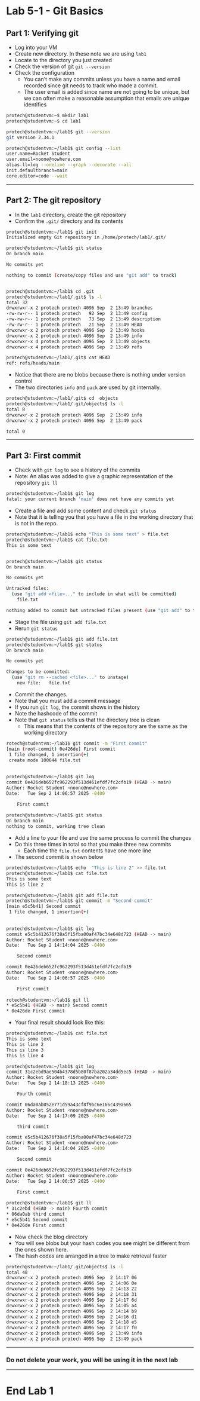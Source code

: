 # Lab 5-1 - Git Basics

## Part 1: Verifying git

- Log into your VM
- Create  new directory. In these note we are using `lab1` 
- Locate to the directory you just created
- Check the version of git `git --version`
- Check the configuration
  - You can't make any commits unless you have a name and email recorded since git needs to track who made a commit.
  - The user email is added since name are not going to be unique, but we can often make a reasonable assumption that emails are unique identifies

```bash
protech@studentvm:~$ mkdir lab1
protech@studentvm:~$ cd lab1

protech@studentvm:~/lab1$ git --version
git version 2.34.1

protech@studentvm:~/lab1$ git config --list
user.name=Rocket Student
user.email=noone@nowhere.com
alias.ll=log --oneline --graph --decorate --all
init.defaultbranch=main
core.editor=code --wait
```

---

## Part 2: The git repository

- In the `lab1` directory, create the git repository
- Confirm the `.git/` directory and its contents


```bash
protech@studentvm:~/lab1$ git init
Initialized empty Git repository in /home/protech/lab1/.git/

protech@studentvm:~/lab1$ git status
On branch main

No commits yet

nothing to commit (create/copy files and use "git add" to track)


protech@studentvm:~/lab1$ cd .git
protech@studentvm:~/lab1/.git$ ls -l
total 32
drwxrwxr-x 2 protech protech 4096 Sep  2 13:49 branches
-rw-rw-r-- 1 protech protech   92 Sep  2 13:49 config
-rw-rw-r-- 1 protech protech   73 Sep  2 13:49 description
-rw-rw-r-- 1 protech protech   21 Sep  2 13:49 HEAD
drwxrwxr-x 2 protech protech 4096 Sep  2 13:49 hooks
drwxrwxr-x 2 protech protech 4096 Sep  2 13:49 info
drwxrwxr-x 4 protech protech 4096 Sep  2 13:49 objects
drwxrwxr-x 4 protech protech 4096 Sep  2 13:49 refs

protech@studentvm:~/lab1/.git$ cat HEAD
ref: refs/heads/main
```

- Notice that there are no blobs because there is nothing under version control
- The two directories `info` and `pack` are used by git internally.

```bash
protech@studentvm:~/lab1/.git$ cd  objects
protech@studentvm:~/lab1/.git/objects$ ls -l
total 8
drwxrwxr-x 2 protech protech 4096 Sep  2 13:49 info
drwxrwxr-x 2 protech protech 4096 Sep  2 13:49 pack

total 0
```

---

## Part 3: First commit

- Check with `git log` to see a history of the commits
- Note: An alias was added to give a graphic representation of the repository `git ll`

```bash
protech@studentvm:~/lab1$ git log
fatal: your current branch 'main' does not have any commits yet
```

- Create a file and add some content and check `git status`
- Note that it is telling you that you have a file in the working directory that is not in the repo.

```bash
protech@studentvm:~/lab1$ echo "This is some text" > file.txt
protech@studentvm:~/lab1$ cat file.txt
This is some text


protech@studentvm:~/lab1$ git status
On branch main

No commits yet

Untracked files:
  (use "git add <file>..." to include in what will be committed)
	file.txt

nothing added to commit but untracked files present (use "git add" to track)
```

- Stage the file using `git add file.txt`
- Rerun `git status`

```bash
protech@studentvm:~/lab1$ git add file.txt
protech@studentvm:~/lab1$ git status
On branch main

No commits yet

Changes to be committed:
  (use "git rm --cached <file>..." to unstage)
	new file:   file.txt
```

- Commit the changes.
- Note that you must add a commit message
- If you run `git log`, the commit shows in the history
- Note the hashcode of the commit
- Note that `git status` tells us that the directory tree is clean
  - This means that the contents of the repository are the same as the working directory

```bash
rotech@studentvm:~/lab1$ git commit -m "First commit"
[main (root-commit) 0e426de] First commit
 1 file changed, 1 insertion(+)
 create mode 100644 file.txt
 
 
protech@studentvm:~/lab1$ git log
commit 0e426deb652fc962293f513d461efdf7fc2cfb19 (HEAD -> main)
Author: Rocket Student <noone@nowhere.com>
Date:   Tue Sep 2 14:06:57 2025 -0400

    First commit
    
protech@studentvm:~/lab1$ git status
On branch main
nothing to commit, working tree clean

```

- Add a line to your file and use the same process to commit the changes
- Do this three times in total so that you make three new commits
  - Each time the `file.txt` contents have one more line
- The second commit is shown below

```bash
protech@studentvm:~/lab1$ echo  "This is line 2" >> file.txt
protech@studentvm:~/lab1$ cat file.txt
This is some text
This is line 2

protech@studentvm:~/lab1$ git add file.txt
protech@studentvm:~/lab1$ git commit -m "Second commit"
[main e5c5b41] Second commit
 1 file changed, 1 insertion(+)
 
 
protech@studentvm:~/lab1$ git log
commit e5c5b412676f38a5f15fba00af47bc34e648d723 (HEAD -> main)
Author: Rocket Student <noone@nowhere.com>
Date:   Tue Sep 2 14:14:04 2025 -0400

    Second commit

commit 0e426deb652fc962293f513d461efdf7fc2cfb19
Author: Rocket Student <noone@nowhere.com>
Date:   Tue Sep 2 14:06:57 2025 -0400

    First commit
    
rotech@studentvm:~/lab1$ git ll
* e5c5b41 (HEAD -> main) Second commit
* 0e426de First commit
```
- Your final result should look like this:

```bash
protech@studentvm:~/lab1$ cat file.txt
This is some text
This is line 2
This is line 3
This is line 4

protech@studentvm:~/lab1$ git log
commit 31c2ebd9ae504b4378d5b80f87ba202a34dd5ec5 (HEAD -> main)
Author: Rocket Student <noone@nowhere.com>
Date:   Tue Sep 2 14:18:13 2025 -0400

    Fourth commit

commit 06da0ab052e771d59a43cf8f9bc6e166c439a665
Author: Rocket Student <noone@nowhere.com>
Date:   Tue Sep 2 14:17:09 2025 -0400

    third commit

commit e5c5b412676f38a5f15fba00af47bc34e648d723
Author: Rocket Student <noone@nowhere.com>
Date:   Tue Sep 2 14:14:04 2025 -0400

    Second commit

commit 0e426deb652fc962293f513d461efdf7fc2cfb19
Author: Rocket Student <noone@nowhere.com>
Date:   Tue Sep 2 14:06:57 2025 -0400

    First commit
    
protech@studentvm:~/lab1$ git ll
* 31c2ebd (HEAD -> main) Fourth commit
* 06da0ab third commit
* e5c5b41 Second commit
* 0e426de First commit

```

- Now check the blog directory
- You will see blobs but your hash codes you see might be different from the ones shown here.
- The hash codes are arranged in a tree to make retrieval faster

```bash
protech@studentvm:~/lab1/.git/objects$ ls -l
total 48
drwxrwxr-x 2 protech protech 4096 Sep  2 14:17 06
drwxrwxr-x 2 protech protech 4096 Sep  2 14:06 0e
drwxrwxr-x 2 protech protech 4096 Sep  2 14:13 22
drwxrwxr-x 2 protech protech 4096 Sep  2 14:18 31
drwxrwxr-x 2 protech protech 4096 Sep  2 14:17 6d
drwxrwxr-x 2 protech protech 4096 Sep  2 14:05 a4
drwxrwxr-x 2 protech protech 4096 Sep  2 14:14 b9
drwxrwxr-x 2 protech protech 4096 Sep  2 14:16 d1
drwxrwxr-x 2 protech protech 4096 Sep  2 14:18 e5
drwxrwxr-x 2 protech protech 4096 Sep  2 14:17 f0
drwxrwxr-x 2 protech protech 4096 Sep  2 13:49 info
drwxrwxr-x 2 protech protech 4096 Sep  2 13:49 pack
```

---

### Do not delete your work, you will be using it in the next lab

---

# End Lab 1
